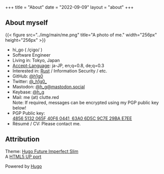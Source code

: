 +++
title = "About"
date = "2022-09-09"
layout = "about"
+++

## About myself

{{< figure src="../img/main/me.png" title="A photo of me." width="256px" height="256px" >}}

- hi_go ( /çiɡo/ )
- Software Engineer
- Living in: Tokyo, Japan
- [Accept-Language](https://developer.mozilla.org/en-US/docs/Web/HTTP/Headers/Accept-Language): ja-JP, en;q=0.8, de;q=0.3
- Interested in: [Rust](https://www.rust-lang.org) / Information Security / etc.
- GitHub: [@h1g0](https://github.com/h1g0)
- Twitter: [&#64;&#95;&#104;&#49;&#103;&#48;&#95;](https://twitter.com/_h1g0_)
- Mastodon: [@h_g@mastodon.social](https://mastodon.social/@h_g)
- Keybase: [@h_g](https://keybase.io/h_g)
- Mail: me (at) clutte.red  
  Note: If required, messages can be encrypted using my PGP public key below!
- PGP Public key:  [4856 5132 065F 40F6 0441  63A0 6D5C 9C7E 29BA E7EE](../hi_go.gpg)
- Résumé / CV: Please contact me.

## Attribution

Theme: [Hugo Future Imperfect Slim](https://github.com/pacollins/hugo-future-imperfect-slim')  
A [HTML5 UP port](https://html5up.net/future-imperfect)

Powered by [Hugo](https://gohugo.io/)
